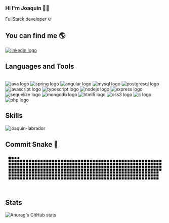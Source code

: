 <div align="justify">
  
### Hi I'm Joaquin 👋🏼 
FullStack developer ⚙

## You can find me 🌎
<p align="left">
<a href="https://www.linkedin.com/in/joaquin-leonardo-labrador-658346198/" target="blank"><img src="https://img.shields.io/static/v1?message=LinkedIn&logo=linkedin&label=&color=0077B5&logoColor=white&labelColor=&style=for-the-badge" height="40" alt="linkedin logo" /></a>
</p>

## Languages and Tools
<br clear="both">

<div align="left">
  <img src="https://cdn.jsdelivr.net/gh/devicons/devicon/icons/java/java-original.svg" height="42" width="58" alt="java logo"  />
  <img src="https://cdn.jsdelivr.net/gh/devicons/devicon/icons/spring/spring-original.svg" height="42" width="58" alt="spring logo"  />
  <img src="https://cdn.jsdelivr.net/gh/devicons/devicon/icons/angular/angular-original.svg" height="42" width="58" alt="angular logo"  />
  <img src="https://cdn.jsdelivr.net/gh/devicons/devicon/icons/mysql/mysql-original.svg" height="42" width="58" alt="mysql logo"  />
  <img src="https://cdn.jsdelivr.net/gh/devicons/devicon/icons/postgresql/postgresql-original.svg" height="42" width="58" alt="postgresql logo"  />
  <img src="https://cdn.jsdelivr.net/gh/devicons/devicon/icons/javascript/javascript-original.svg" height="42" width="58" alt="javascript logo"  />
  <img src="https://cdn.jsdelivr.net/gh/devicons/devicon/icons/typescript/typescript-original.svg" height="40" width="52" alt="typescript logo"  />
  <img src="https://cdn.jsdelivr.net/gh/devicons/devicon/icons/nodejs/nodejs-original.svg" height="42" width="58" alt="nodejs logo"  />
  <img src="https://cdn.jsdelivr.net/gh/devicons/devicon/icons/express/express-original.svg" height="42" width="58" alt="express logo"  />
  <img src="https://cdn.jsdelivr.net/gh/devicons/devicon/icons/sequelize/sequelize-original.svg" height="42" width="58" alt="sequelize logo"  />
  <img src="https://cdn.jsdelivr.net/gh/devicons/devicon/icons/mongodb/mongodb-original.svg" height="42" width="58" alt="mongodb logo"  />
  <img src="https://cdn.jsdelivr.net/gh/devicons/devicon/icons/html5/html5-original.svg" height="42" width="58" alt="html5 logo"  />
  <img src="https://cdn.jsdelivr.net/gh/devicons/devicon/icons/css3/css3-original.svg" height="42" width="58" alt="css3 logo"  />
  <img src="https://cdn.jsdelivr.net/gh/devicons/devicon/icons/c/c-original.svg" height="42" width="58" alt="c logo"  />
  <img src="https://cdn.jsdelivr.net/gh/devicons/devicon/icons/php/php-original.svg" height="42" width="58" alt="php logo"  />
</div>

###

## Skills

<p><img align="center" src="https://github-readme-stats.vercel.app/api/top-langs?username=joaquin-labrador&show_icons=true&locale=en&layout=compact&theme=aura" alt="joaquin-labrador" /></p>


## Commit Snake 🐍
![Snake animation](https://raw.githubusercontent.com/fernandobandeira/fernandobandeira/output/github-snake-dark.svg)

## Stats

![Anurag's GitHub stats](https://github-readme-stats.vercel.app/api?username=joaquin-labrador&show_icons=true&theme=aura)
</p>
</div>
